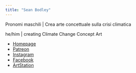 ```yaml
---
title: "Sean Bodley"
---
```


Pronomi maschili | Crea arte concettuale sulla crisi climatica

he/him | creating Climate Change Concept Art

- [Homepage](https://seanbodley.com/)
- [Patreon](https://www.patreon.com/seanbodley)
- [Instagram](https://www.instagram.com/seanbodley/)
- [Facebook](https://www.facebook.com/seanbodleytheartist/)
- [ArtStation](https://www.artstation.com/seanbodley)
